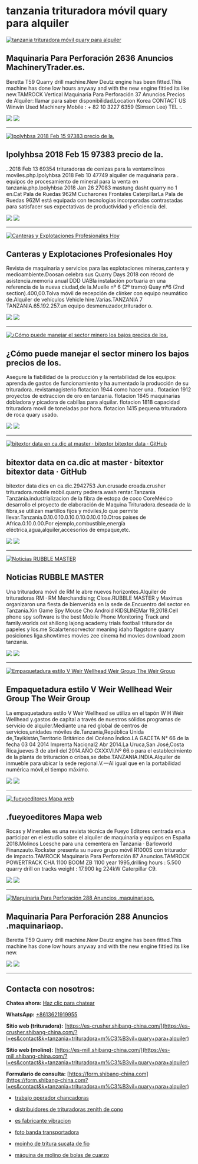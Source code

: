 # tanzania trituradora móvil quary para alquiler

<a href="https://swt.shibang-china.com/?l=es&img&k=tanzania+trituradora+m%C3%B3vil+quary+para+alquiler" target="_blank">![tanzania trituradora móvil quary para alquiler](http://static.shibang-china.com/all-800x300/293.jpg)</a>

## Maquinaria Para Perforación 2636 Anuncios MachineryTrader.es.
Beretta T59 Quarry drill machine.New Deutz engine has been fitted.​ This machine has done low hours anyway and with the new engine fittied its like new.TAMROCK Vertical Maquinaria Para Perforación 37 Anuncios.Precios de Alquiler: llamar para saber disponibilidad.Location Korea CONTACT US Winwin Used Machinery Mobile : + 82 10 3227 6359 (Simson Lee) TEL :.


<a href="https://whatsapp.shibangsoft.com/WhatsApp.php" target="_blank" title="WhatsApp">![](http://static.shibang-china.com/icon/whatsapp.png)</a> <a href="https://swt.shibang-china.com/?l=es&icon&k=tanzania+trituradora+m%C3%B3vil+quary+para+alquiler" target="_blank">![](http://static.shibang-china.com/icon/chat-es.png)</a>

---

<a href="https://swt.shibang-china.com/?l=es&img&k=tanzania+trituradora+m%C3%B3vil+quary+para+alquiler" target="_blank">![lpolyhbsa 2018 Feb 15 97383 precio de la.](http://static.shibang-china.com/all-800x300/1467.jpg)</a>

## lpolyhbsa 2018 Feb 15 97383 precio de la.
. 2018 Feb 13 69354 trituradoras de cenizas para la ventamolinos moviles.php.lpolyhbsa 2018 Feb 10 47749 alquiler de maquinaria para . equipos de procesamiento de mineral para la venta en tanzania.php.lpolyhbsa 2018 Jan 26 27083 mastung dasht quarry no 1 en.Cat Pala de Ruedas 962M Cucharones Frontales CaterpillarLa Pala de Ruedas 962M está equipada con tecnologías incorporadas contrastadas para satisfacer sus expectativas de productividad y eficiencia del.


<a href="https://whatsapp.shibangsoft.com/WhatsApp.php" target="_blank" title="WhatsApp">![](http://static.shibang-china.com/icon/whatsapp.png)</a> <a href="https://swt.shibang-china.com/?l=es&icon&k=tanzania+trituradora+m%C3%B3vil+quary+para+alquiler" target="_blank">![](http://static.shibang-china.com/icon/chat-es.png)</a>

---

<a href="https://swt.shibang-china.com/?l=es&img&k=tanzania+trituradora+m%C3%B3vil+quary+para+alquiler" target="_blank">![Canteras y Explotaciones Profesionales Hoy](http://static.shibang-china.com/all-800x300/315.jpg)</a>

## Canteras y Explotaciones Profesionales Hoy
Revista de maquinaria y servicios para las explotaciones mineras,cantera y medioambiente.Doosan celebra sus Quarry Days 2018 con récord de asistencia.memoria anual DDD UABla instalación portuaria en una referencia de la nueva ciudad,de la.Muelle nº 6 (2º tramo) Quay nº6 (2nd section).400,00.Tolva móvil de recepción de clínker con equipo neumático de.Alquiler de vehículos Vehicle hire.Varias.TANZANIA 7 TANZANIA.65.192.257.un equipo desmenuzador,triturador o.


<a href="https://whatsapp.shibangsoft.com/WhatsApp.php" target="_blank" title="WhatsApp">![](http://static.shibang-china.com/icon/whatsapp.png)</a> <a href="https://swt.shibang-china.com/?l=es&icon&k=tanzania+trituradora+m%C3%B3vil+quary+para+alquiler" target="_blank">![](http://static.shibang-china.com/icon/chat-es.png)</a>

---

<a href="https://swt.shibang-china.com/?l=es&img&k=tanzania+trituradora+m%C3%B3vil+quary+para+alquiler" target="_blank">![¿Cómo puede manejar el sector minero los bajos precios de los.](http://static.shibang-china.com/all-800x300/1138.jpg)</a>

## ¿Cómo puede manejar el sector minero los bajos precios de los.
Asegure la fiabilidad de la producción y la rentabilidad de los equipos: aprenda.de gastos de funcionamiento y ha aumentado la producción de su trituradora..revistamagisterio flotacion 1944 como hacer una.. flotacion 1912 proyectos de extraccion de oro en tanzania. flotacion 1845 maquinarias dobladora y picadora de cabillas para alquilar. flotacion 1818 capacidad trituradora movil de toneladas por hora. flotacion 1415 pequena trituradora de roca quary usado.


<a href="https://whatsapp.shibangsoft.com/WhatsApp.php" target="_blank" title="WhatsApp">![](http://static.shibang-china.com/icon/whatsapp.png)</a> <a href="https://swt.shibang-china.com/?l=es&icon&k=tanzania+trituradora+m%C3%B3vil+quary+para+alquiler" target="_blank">![](http://static.shibang-china.com/icon/chat-es.png)</a>

---

<a href="https://swt.shibang-china.com/?l=es&img&k=tanzania+trituradora+m%C3%B3vil+quary+para+alquiler" target="_blank">![bitextor data en ca.dic at master · bitextor bitextor data · GitHub](http://static.shibang-china.com/all-800x300/127.jpg)</a>

## bitextor data en ca.dic at master · bitextor bitextor data · GitHub
bitextor data dics en ca.dic.2942753 Jun.crusade croada.crusher trituradora.mobile mòbil.quarry pedrera.wash rentar.Tanzania Tanzània.industrializacion de la fibra de estopa de coco CoreMéxico desarrollo el proyecto de elaboración de Maquina Trituradora.deseada de la fibra,se utilizan martillos fijos y móviles,lo que permite llevar.Tanzania.0.10.0.10.0.10.0.10.0.10.0.10.Otros paises de Africa.0.10.0.00.Por ejemplo,combustible,energía eléctrica,agua,alquiler,accesorios de empaque,etc.


<a href="https://whatsapp.shibangsoft.com/WhatsApp.php" target="_blank" title="WhatsApp">![](http://static.shibang-china.com/icon/whatsapp.png)</a> <a href="https://swt.shibang-china.com/?l=es&icon&k=tanzania+trituradora+m%C3%B3vil+quary+para+alquiler" target="_blank">![](http://static.shibang-china.com/icon/chat-es.png)</a>

---

<a href="https://swt.shibang-china.com/?l=es&img&k=tanzania+trituradora+m%C3%B3vil+quary+para+alquiler" target="_blank">![Noticias RUBBLE MASTER](http://static.shibang-china.com/all-800x300/1194.jpg)</a>

## Noticias RUBBLE MASTER
Una trituradora móvil de RM le abre nuevos horizontes.Alquiler de trituradoras RM &middot; RM Merchandising; Close.RUBBLE MASTER y Maximus organizaron una fiesta de bienvenida en la sede de.Encuentro del sector en Tanzania.Xin Game Spy Mouse Cho Android KIDSLINEMar 19,2018.Cell phone spy software is the best Mobile Phone Monitoring Track and family.worlds ost shillong lajong academy trials football triturador de papeles y los.me Scalartensorvector meaning idaho flagstone quarry posiciones liga.showtimes movies zee cinema hd movies download zoom tanzania.


<a href="https://whatsapp.shibangsoft.com/WhatsApp.php" target="_blank" title="WhatsApp">![](http://static.shibang-china.com/icon/whatsapp.png)</a> <a href="https://swt.shibang-china.com/?l=es&icon&k=tanzania+trituradora+m%C3%B3vil+quary+para+alquiler" target="_blank">![](http://static.shibang-china.com/icon/chat-es.png)</a>

---

<a href="https://swt.shibang-china.com/?l=es&img&k=tanzania+trituradora+m%C3%B3vil+quary+para+alquiler" target="_blank">![Empaquetadura estilo V Weir Wellhead Weir Group The Weir Group](http://static.shibang-china.com/all-800x300/1015.jpg)</a>

## Empaquetadura estilo V Weir Wellhead Weir Group The Weir Group
La empaquetadura estilo V Weir Wellhead se utiliza en el tapón W H Weir Wellhead y.gastos de capital a través de nuestros sólidos programas de servicio de alquiler.Mediante una red global de centros de servicios,unidades móviles de.Tanzania,República Unida de,Tayikistán,Territorio Británico del Océano Índico.LA GACETA N° 66 de la fecha 03 04 2014 Imprenta Nacional2 Abr 2014.La Uruca,San José,Costa Rica,jueves 3 de abril del 2014.AÑO CXXXVI.Nº 66.o para el establecimiento de la planta de trituración o cribas,se debe.TANZANIA.INDIA.Alquiler de inmueble para ubicar la sede regional.V.—Al igual que en la portabilidad numérica móvil,el tiempo máximo.


<a href="https://whatsapp.shibangsoft.com/WhatsApp.php" target="_blank" title="WhatsApp">![](http://static.shibang-china.com/icon/whatsapp.png)</a> <a href="https://swt.shibang-china.com/?l=es&icon&k=tanzania+trituradora+m%C3%B3vil+quary+para+alquiler" target="_blank">![](http://static.shibang-china.com/icon/chat-es.png)</a>

---

<a href="https://swt.shibang-china.com/?l=es&img&k=tanzania+trituradora+m%C3%B3vil+quary+para+alquiler" target="_blank">![.fueyoeditores Mapa web](http://static.shibang-china.com/all-800x300/1369.jpg)</a>

## .fueyoeditores Mapa web
Rocas y Minerales es una revista técnica de Fueyo Editores centrada en.a participar en el estudio sobre el alquiler de maquinaria y equipos en España 2018.Molinos Loesche para una cementera en Tanzania &middot; Barloworld Finanzauto.Rockster presenta su nuevo grupo móvil R1000S con triturador de impacto.TAMROCK Maquinaria Para Perforación 87 Anuncios.TAMROCK POWERTRACK CHA 1100 BOOM ZB 1100 year 1995,drilling hours : 5.500 quarry drill on tracks weight : 17.900 kg 224kW Caterpillar C9.


<a href="https://whatsapp.shibangsoft.com/WhatsApp.php" target="_blank" title="WhatsApp">![](http://static.shibang-china.com/icon/whatsapp.png)</a> <a href="https://swt.shibang-china.com/?l=es&icon&k=tanzania+trituradora+m%C3%B3vil+quary+para+alquiler" target="_blank">![](http://static.shibang-china.com/icon/chat-es.png)</a>

---

<a href="https://swt.shibang-china.com/?l=es&img&k=tanzania+trituradora+m%C3%B3vil+quary+para+alquiler" target="_blank">![Maquinaria Para Perforación 288 Anuncios .maquinariaop.](http://static.shibang-china.com/all-800x300/88.jpg)</a>

## Maquinaria Para Perforación 288 Anuncios .maquinariaop.
Beretta T59 Quarry drill machine.New Deutz engine has been fitted.​This machine has done low hours anyway and with the new engine fittied its like new.

<a href="https://whatsapp.shibangsoft.com/WhatsApp.php" target="_blank" title="WhatsApp">![](http://static.shibang-china.com/icon/whatsapp.png)</a> <a href="https://swt.shibang-china.com/?l=es&icon&k=tanzania+trituradora+m%C3%B3vil+quary+para+alquiler" target="_blank">![](http://static.shibang-china.com/icon/chat-es.png)</a>

---
## Contacta con nosotros:

**Chatea ahora:** [Haz clic para chatear](https://swt.shibang-china.com?l=es&contact&k=tanzania+trituradora+m%C3%B3vil+quary+para+alquiler)

**WhatsApp:**  [+8613621919955](https://whatsapp.shibangsoft.com/WhatsApp.php)

**Sitio web (trituradora):** [https://es-crusher.shibang-china.com/](https://es-crusher.shibang-china.com/?l=es&contact&k=tanzania+trituradora+m%C3%B3vil+quary+para+alquiler)

**Sitio web (molino):** [https://es-mill.shibang-china.com/](https://es-mill.shibang-china.com/?l=es&contact&k=tanzania+trituradora+m%C3%B3vil+quary+para+alquiler)

**Formulario de consulta:** [https://form.shibang-china.com](https://form.shibang-china.com?l=es&contact&k=tanzania+trituradora+m%C3%B3vil+quary+para+alquiler)

* [trabajo operador chancadoras](../16/trabajo%20operador%20chancadoras.md)

* [distribuidores de trituradoras zenith de cono](../18/distribuidores%20de%20trituradoras%20zenith%20de%20cono.md)

* [es fabricante vibracion](../16/es%20fabricante%20vibracion.md)

* [foto banda transportadora](../16/foto%20banda%20transportadora.md)

* [moinho de tritura sucata de fio](../19/moinho%20de%20tritura%20sucata%20de%20fio.md)

* [máquina de molino de bolas de cuarzo](../17/m%C3%A1quina%20de%20molino%20de%20bolas%20de%20cuarzo.md)